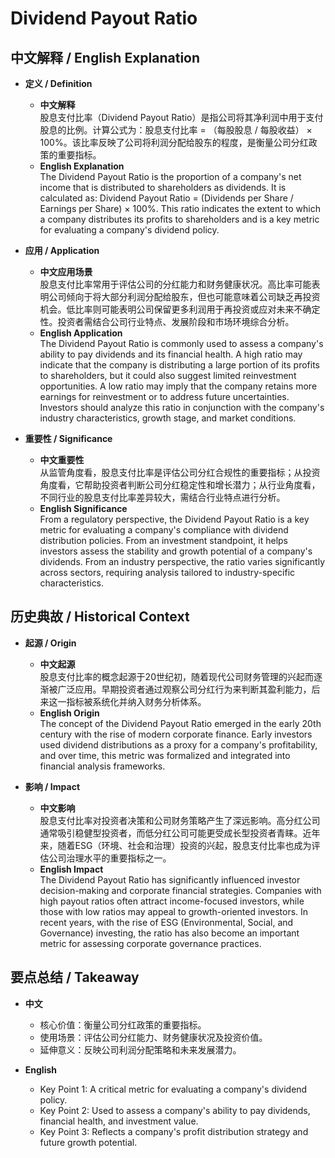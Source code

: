 # Dividend Payout Ratio

## 中文解释 / English Explanation

* **定义 / Definition**  
  - **中文解释**  
    股息支付比率（Dividend Payout Ratio）是指公司将其净利润中用于支付股息的比例。计算公式为：股息支付比率 = （每股股息 / 每股收益） × 100%。该比率反映了公司将利润分配给股东的程度，是衡量公司分红政策的重要指标。  
  - **English Explanation**  
    The Dividend Payout Ratio is the proportion of a company's net income that is distributed to shareholders as dividends. It is calculated as: Dividend Payout Ratio = (Dividends per Share / Earnings per Share) × 100%. This ratio indicates the extent to which a company distributes its profits to shareholders and is a key metric for evaluating a company's dividend policy.

* **应用 / Application**  
  - **中文应用场景**  
    股息支付比率常用于评估公司的分红能力和财务健康状况。高比率可能表明公司倾向于将大部分利润分配给股东，但也可能意味着公司缺乏再投资机会。低比率则可能表明公司保留更多利润用于再投资或应对未来不确定性。投资者需结合公司行业特点、发展阶段和市场环境综合分析。  
  - **English Application**  
    The Dividend Payout Ratio is commonly used to assess a company's ability to pay dividends and its financial health. A high ratio may indicate that the company is distributing a large portion of its profits to shareholders, but it could also suggest limited reinvestment opportunities. A low ratio may imply that the company retains more earnings for reinvestment or to address future uncertainties. Investors should analyze this ratio in conjunction with the company's industry characteristics, growth stage, and market conditions.

* **重要性 / Significance**  
  - **中文重要性**  
    从监管角度看，股息支付比率是评估公司分红合规性的重要指标；从投资角度看，它帮助投资者判断公司分红稳定性和增长潜力；从行业角度看，不同行业的股息支付比率差异较大，需结合行业特点进行分析。  
  - **English Significance**  
    From a regulatory perspective, the Dividend Payout Ratio is a key metric for evaluating a company's compliance with dividend distribution policies. From an investment standpoint, it helps investors assess the stability and growth potential of a company's dividends. From an industry perspective, the ratio varies significantly across sectors, requiring analysis tailored to industry-specific characteristics.

## 历史典故 / Historical Context

* **起源 / Origin**  
  - **中文起源**  
    股息支付比率的概念起源于20世纪初，随着现代公司财务管理的兴起而逐渐被广泛应用。早期投资者通过观察公司分红行为来判断其盈利能力，后来这一指标被系统化并纳入财务分析体系。  
  - **English Origin**  
    The concept of the Dividend Payout Ratio emerged in the early 20th century with the rise of modern corporate finance. Early investors used dividend distributions as a proxy for a company's profitability, and over time, this metric was formalized and integrated into financial analysis frameworks.

* **影响 / Impact**  
  - **中文影响**  
    股息支付比率对投资者决策和公司财务策略产生了深远影响。高分红公司通常吸引稳健型投资者，而低分红公司可能更受成长型投资者青睐。近年来，随着ESG（环境、社会和治理）投资的兴起，股息支付比率也成为评估公司治理水平的重要指标之一。  
  - **English Impact**  
    The Dividend Payout Ratio has significantly influenced investor decision-making and corporate financial strategies. Companies with high payout ratios often attract income-focused investors, while those with low ratios may appeal to growth-oriented investors. In recent years, with the rise of ESG (Environmental, Social, and Governance) investing, the ratio has also become an important metric for assessing corporate governance practices.

## 要点总结 / Takeaway

* **中文**  
  - 核心价值：衡量公司分红政策的重要指标。  
  - 使用场景：评估公司分红能力、财务健康状况及投资价值。  
  - 延伸意义：反映公司利润分配策略和未来发展潜力。  

* **English**  
  - Key Point 1: A critical metric for evaluating a company's dividend policy.  
  - Key Point 2: Used to assess a company's ability to pay dividends, financial health, and investment value.  
  - Key Point 3: Reflects a company's profit distribution strategy and future growth potential.
